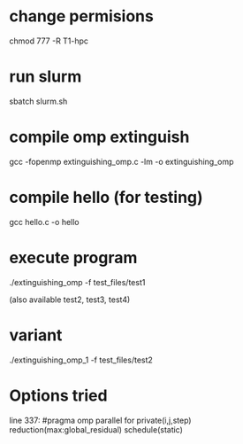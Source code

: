 
# change permisions
chmod 777 -R T1-hpc

# run slurm
sbatch slurm.sh

# compile omp extinguish
gcc  -fopenmp extinguishing_omp.c -lm -o extinguishing_omp

# compile hello (for testing)
gcc hello.c -o hello

# execute program
./extinguishing_omp -f test_files/test1

(also available test2, test3, test4)

# variant
./extinguishing_omp_1 -f test_files/test2



# Options tried
line 337:
#pragma omp parallel for private(i,j,step) reduction(max:global_residual) schedule(static)